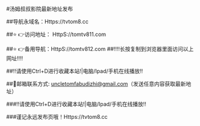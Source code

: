 #汤姆叔叔影院最新地址发布

##导航永域名：Https://tvtom8.cc

##⭐️ 👉访问地址： HttpS://tomtv811.com

##⭐️ 👉备用导航：HttpS://tomtv812.com
##‼️‼️长按复制到浏览器里面访问以上网址‼️‼️

##‼️请使用Ctrl+D进行收藏本站!|电脑/Ipad/手机在线播放‼️

##📧邮箱联系方式: uncletomfabudizhi@gmail.com（发送任意内容获取最新地址）

###‼️请使用Ctrl+D进行收藏本站!|电脑/Ipad/手机在线播放‼️

###谨记永远发布页哦！Https://tvtom8.cc
